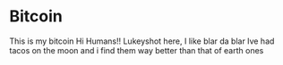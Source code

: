 # Bitcoin
This is my bitcoin
Hi Humans!!
Lukeyshot here, I like blar da blar
Ive had tacos on the moon and i find them way better than that of earth ones
